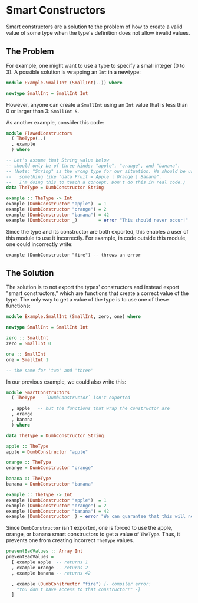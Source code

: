 # Smart Constructors

Smart constructors are a solution to the problem of how to create a valid value of some type when the type's definition does not allow invalid values.

## The Problem

For example, one might want to use a type to specify a small integer (0 to 3). A possible solution is wrapping an `Int` in a newtype:
```purescript
module Example.SmallInt (SmallInt(..)) where

newtype SmallInt = SmallInt Int
```

However, anyone can create a `SmallInt` using an `Int` value that is less than 0 or larger than 3: `SmallInt 5`.

As another example, consider this code:
```purescript
module FlawedConstructors
  ( TheType(..)
  , example
  ) where

-- Let's assume that String value below
-- should only be of three kinds: "apple", "orange", and "banana".
-- (Note: "String" is the wrong type for our situation. We should be using
--   something like "data Fruit = Apple | Orange | Banana".
--   I'm doing this to teach a concept. Don't do this in real code.)
data TheType = DumbConstructor String

example :: TheType -> Int
example (DumbConstructor "apple")  = 1
example (DumbConstructor "orange") = 2
example (DumbConstructor "banana") = 42
example (DumbConstructor _)        = error "This should never occur!"
```
Since the type and its constructor are both exported, this enables a user of this module to use it incorrectly. For example, in code outside this module, one could incorrectly write:
```purscript
example (DumbConstructor "fire") -- throws an error
```

## The Solution

The solution is to not export the types' constructors and instead export "smart constructors," which are functions that create a correct value of the type. The only way to get a value of the type is to use one of these functions:
```purescript
module Example.SmallInt (SmallInt, zero, one) where

newtype SmallInt = SmallInt Int

zero :: SmallInt
zero = SmallInt 0

one :: SmallInt
one = SmallInt 1

-- the same for 'two' and 'three'
```
In our previous example, we could also write this:
```purescript
module SmartConstructors
  ( TheType -- `DumbConstructor` isn't exported

  , apple   -- but the functions that wrap the constructor are
  , orange
  , banana
  ) where

data TheType = DumbConstructor String

apple :: TheType
apple = DumbConstructor "apple"

orange :: TheType
orange = DumbConstructor "orange"

banana :: TheType
banana = DumbConstructor "banana"

example :: TheType -> Int
example (DumbConstructor "apple")  = 1
example (DumbConstructor "orange") = 2
example (DumbConstructor "banana") = 42
example (DumbConstructor _) = error "We can guarantee that this will never occur!"
```
Since `DumbConstructor` isn't exported, one is forced to use the apple, orange, or banana smart constructors to get a value of `TheType`. Thus, it prevents one from creating incorrect `TheType` values.
```purescript
preventBadValues :: Array Int
preventBadValues =
  [ example apple  -- returns 1
  , example orange -- returns 2
  , example banana -- returns 42

  , example (DumbConstructor "fire") {- compiler error:
    "You don't have access to that constructor!" -}
  ]
```
